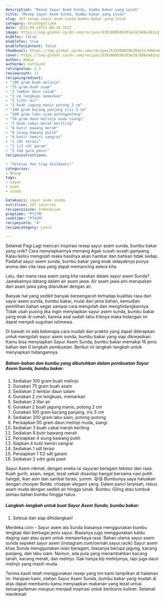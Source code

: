 ```yaml
---
description: "Resep Sayur Asem Sunda, bumbu bakar yang Lezat"
title: "Resep Sayur Asem Sunda, bumbu bakar yang Lezat"
slug: 367-resep-sayur-asem-sunda-bumbu-bakar-yang-lezat
category: Uncategorized
date: 2022-09-14T21:08:29.551Z
image: https://img-global.cpcdn.com/recipes/639300859b203e24/680x482cq70/sayur-asem-sunda-bumbu-bakar-foto-resep-utama.jpg
hideToc: false
enableToc: true
enableTocContent: false
thumbnail: https://img-global.cpcdn.com/recipes/639300859b203e24/680x482cq70/sayur-asem-sunda-bumbu-bakar-foto-resep-utama.jpg
cover: https://img-global.cpcdn.com/recipes/639300859b203e24/680x482cq70/sayur-asem-sunda-bumbu-bakar-foto-resep-utama.jpg
author: Admin
authorAv: notfound
ratingvalue: 4.3
reviewcount: 11
recipeingredient:
- "100 gram buah melinjo"
- "75 gram buah asam"
- "2 lembar daun salam"
- "2 cm lengkuas memarkan"
- "2 liter air"
- "2 buah jagung manis potong 2 cm"
- "100 gram kacang panjang iris 3 cm"
- "200 gram labu siam potongpotong"
- "50 gram daun melinjo muda siangi"
- "3 buah cabai merah keriting"
- "8 butir bawang merah"
- "4 siung bawang putih"
- "4 butir kemiri sangrai"
- "1 sdt terasi"
- "1 1/2 sdt garam"
- "2 sdm gula pasir"
recipeinstructions:

- "Selesai dan siap dinikmati!"
categories:
- Resep
tags:
- sayur
- asem
- sunda

katakunci: sayur asem sunda 
nutrition: 257 calories
recipecuisine: Indonesian
preptime: "PT27M"
cooktime: "PT42M"
recipeyield: "4"
recipecategory: Lunch

---
```



Selamat Pagi Lagi mencari inspirasi resep sayur asem sunda, bumbu bakar yang unik? Cara menyiapkannya memang Agak susah-susah gampang. Kalau keliru mengolah maka hasilnya akan hambar dan bahkan tidak sedap. Padahal sayur asem sunda, bumbu bakar yang enak selayaknya punya aroma dan cita rasa yang dapat memancing selera kita.


Lalu, dari mana rasa asem yang kita rasakan dalam sayur asem Sunda? Jawabannya datang dalam air asam jawa. Air asam jawa aini merupakan dari asam jawa yang dilarutkan dengan air.

Banyak hal yang sedikit banyak berpengaruh terhadap kualitas rasa dari sayur asem sunda, bumbu bakar, mulai dari jenis bahan, kemudian pemilihan bahan segar sampai cara mengolah dan menghidangkannya. Tidak usah pusing jika ingin menyiapkan sayur asem sunda, bumbu bakar yang enak di rumah, karena asal sudah tahu triknya maka hidangan ini dapat menjadi suguhan istimewa.


Di bawah ini ada beberapa cara mudah dan praktis yang dapat diterapkan untuk mengolah sayur asem sunda, bumbu bakar yang siap dikreasikan. Kamu bisa menyiapkan Sayur Asem Sunda, bumbu bakar memakai 16 jenis bahan dan 0 langkah pembuatan. Berikut ini langkah-langkah untuk menyiapkan hidangannya.

<!--inarticleads1-->

##### Bahan-bahan dan bumbu yang dibutuhkan dalam pembuatan Sayur Asem Sunda, bumbu bakar:

1. Sediakan 100 gram buah melinjo
1. Gunakan 75 gram buah asam
1. Sediakan 2 lembar daun salam
1. Gunakan 2 cm lengkuas, memarkan
1. Sediakan 2 liter air
1. Gunakan 2 buah jagung manis, potong 2 cm
1. Gunakan 100 gram kacang panjang, iris 3 cm
1. Sediakan 200 gram labu siam, potong-potong
1. Persiapkan 50 gram daun melinjo muda, siangi
1. Sediakan 3 buah cabai merah keriting
1. Sediakan 8 butir bawang merah
1. Persiapkan 4 siung bawang putih
1. Siapkan 4 butir kemiri sangrai
1. Sediakan 1 sdt terasi
1. Persiapkan 1 1/2 sdt garam
1. Sediakan 2 sdm gula pasir


Sayur Asem nikmat, dengan aneka isi sayuran beragam tekstur dan rasa. Kuah gurih, asam, segar, lezat sekali disantap hangat bersama nasi putih hangat, ikan asin dan sambal terasi, yumm. 😋😋 Bumbunya saya haluskan dengan chooper Bolde, chopper elegant yang. Dalam panci terpisah, rebus asam muda dengan sedikit air hingga lunak. Bumbu: Giling atau tumbuk semau bahan bumbu hingga halus. 

<!--inarticleads2-->

##### Langkah-langkah untuk buat Sayur Asem Sunda, bumbu bakar:


1. Selesai dan siap dihidangkan!

Merdeka.com - Sayur asem ala Sunda biasanya menggunakan bumbu lengkap dan berbagai jenis sayur. Biasanya juga menggunakan kaldu daging sapi atau ayam untuk memperkaya rasa. Bahan utama sayur asem sunda sepaket sayur asem (instagram.com/oemah.sayur.racik) Sayur asem khas Sunda menggunakan isian beragam, biasanya berupa jagung, kacang panjang, dan labu siam. Namun, ada pula yang menambahkan kacang tanah, kacang merah, dan melinjo. Gak hanya biji melinjonya, tapi juga daun melinjo yang masih muda. 

Terima kasih telah menggunakan resep yang tim kami tampilkan di halaman ini. Harapan kami, olahan Sayur Asem Sunda, bumbu bakar yang mudah di atas dapat membantu kamu menyiapkan makanan yang lezat untuk keluarga/teman maupun menjadi inspirasi untuk berbisnis kuliner. Selamat menikmati
